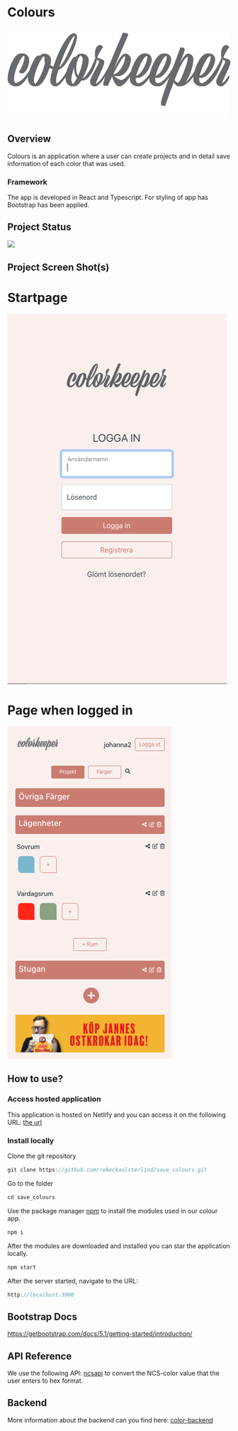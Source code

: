 # Colours

![coloursLogo](src/img/color-app-icon.png)

## Overview

Colours is an application where a user can create projects and in detail save information of each color that was used.

### Framework

The app is developed in React and Typescript. For styling of app has Bootstrap has been applied. 

## Project Status

![](https://img.shields.io/badge/work%20in%20progress-grey?style=for-the-badge&logo=Statuspal&labelColor=blue)

## Project Screen Shot(s)

# Startpage
![startpage](src/img/colors-start-page.png)

# Page when logged in
![mainpage](src/img/colors-mainpage.png)

## How to use?

### Access hosted application

This application is hosted on Netlify and you can access it on the following URL: [the url]()

### Install locally

Clone the git repository

```javascript
git clone https://github.com/rebeckaalsterlind/save_colours.git
```

Go to the folder

```javascript
cd save_colours
```

Use the package manager [npm](https://www.npmjs.com/) to install the modules used in our colour app.

```javascript
npm i
```

After the modules are downloaded and installed you can star the application locally.

```javascript
npm start
```

After the server started, navigate to the URL:

```javascript
http://localhost:3000
```
## Bootstrap Docs
https://getbootstrap.com/docs/5.1/getting-started/introduction/

## API Reference

We use the following API: [ncsapi](https://github.com/MatsHaby/ncsapi) to convert the NCS-color value that the user enters to hex format.

## Backend

More information about the backend can you find here: [color-backend](https://github.com/MatsHaby/color-backend)
